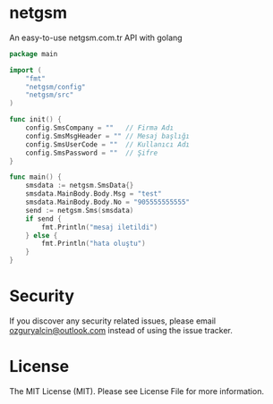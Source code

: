 # netgsm
An easy-to-use netgsm.com.tr API with golang

```go
package main

import (
	"fmt"
	"netgsm/config"
	"netgsm/src"
)

func init() {
	config.SmsCompany = ""   // Firma Adı
	config.SmsMsgHeader = "" // Mesaj başlığı
	config.SmsUserCode = ""  // Kullanıcı Adı
	config.SmsPassword = ""  // Şifre
}

func main() {
	smsdata := netgsm.SmsData{}
	smsdata.MainBody.Body.Msg = "test"
	smsdata.MainBody.Body.No = "905555555555"
	send := netgsm.Sms(smsdata)
	if send {
		fmt.Println("mesaj iletildi")
	} else {
		fmt.Println("hata oluştu")
	}
}
```

# Security
If you discover any security related issues, please email ozguryalcin@outlook.com instead of using the issue tracker.

# License
The MIT License (MIT). Please see License File for more information.
